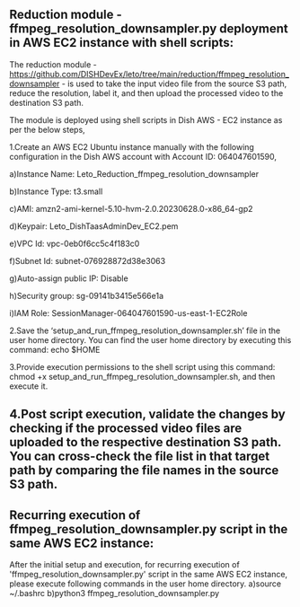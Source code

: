 Reduction module - ffmpeg_resolution_downsampler.py deployment in AWS EC2 instance with shell scripts:
------------------------------------------------------------------------------------------------------
The reduction module - https://github.com/DISHDevEx/leto/tree/main/reduction/ffmpeg_resolution_downsampler - is used to take the input video file from the source S3 path, reduce the resolution,
label it, and then upload the processed video to the destination S3 path.

The module is deployed using shell scripts in Dish AWS - EC2 instance as per the below steps,

1.Create an AWS EC2 Ubuntu instance manually with the following configuration in the Dish AWS account with Account ID: 064047601590,

a)Instance Name: Leto_Reduction_ffmpeg_resolution_downsampler

b)Instance Type: t3.small

c)AMI: amzn2-ami-kernel-5.10-hvm-2.0.20230628.0-x86_64-gp2

d)Keypair: Leto_DishTaasAdminDev_EC2.pem

e)VPC Id: vpc-0eb0f6cc5c4f183c0

f)Subnet Id: subnet-076928872d38e3063

g)Auto-assign public IP: Disable

h)Security group: sg-09141b3415e566e1a

i)IAM Role: SessionManager-064047601590-us-east-1-EC2Role

2.Save the ‘setup_and_run_ffmpeg_resolution_downsampler.sh’ file in the user home directory. You can find the user home directory by executing this command: echo $HOME

3.Provide execution permissions to the shell script using this command: chmod +x setup_and_run_ffmpeg_resolution_downsampler.sh, and then execute it.

4.Post script execution, validate the changes by checking if the processed video files are uploaded to the respective destination S3 path.
  You can cross-check the file list in that target path by comparing the file names in the source S3 path.
---------------------------------------------------------------------------------------------
 Recurring execution of ffmpeg_resolution_downsampler.py script in the same AWS EC2 instance:
---------------------------------------------------------------------------------------------
After the initial setup and execution, for recurring execution of 'ffmpeg_resolution_downsampler.py' script in the same AWS EC2 instance,
please execute following commands in the user home directory.
a)source ~/.bashrc
b)python3 ffmpeg_resolution_downsampler.py